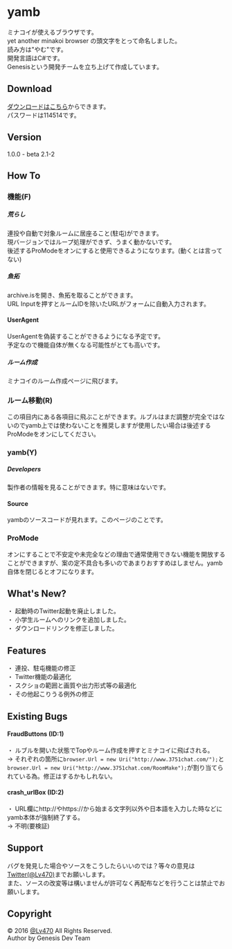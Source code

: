 # yamb
ミナコイが使えるブラウザです。  
  yet another minakoi browser の頭文字をとって命名しました。  
    読み方は"やむ"です。  
      開発言語はC#です。  
  Genesisという開発チームを立ち上げて作成しています。
## Download
[ダウンロードはこちら](http://ux.getuploader.com/djlipton/download/175/yamb.zip "Download")からできます。  
  パスワードは114514です。
## Version
1.0.0 - beta 2.1-2
## How To
### 機能(F)
##### 荒らし
連投や自動で対象ルームに居座ること(駐屯)ができます。  
  現バージョンではループ処理ができず、うまく動かないです。  
    後述するProModeをオンにすると使用できるようになります。(動くとは言ってない)
##### 魚拓
archive.isを開き、魚拓を取ることができます。  
  URL Inputを押すとルームIDを除いたURLがフォームに自動入力されます。
#### UserAgent
UserAgentを偽装することができるようになる予定です。  
  予定なので機能自体が無くなる可能性がとても高いです。
##### ルーム作成
ミナコイのルーム作成ページに飛びます。
### ルーム移動(R)
この項目内にある各項目に飛ぶことができます。ルブルはまだ調整が完全ではないのでyamb上では使わないことを推奨しますが使用したい場合は後述するProModeをオンにしてください。
### yamb(Y)
##### Developers
製作者の情報を見ることができます。特に意味はないです。
#### Source
yambのソースコードが見れます。このページのことです。
### ProMode
オンにすることで不安定や未完全などの理由で通常使用できない機能を開放することができますが、案の定不具合も多いのであまりおすすめはしません。yamb自体を閉じるとオフになります。
## What's New?
・ 起動時のTwitter起動を廃止しました。  
  ・ 小学生ルームへのリンクを追加しました。  
    ・ ダウンロードリンクを修正しました。
## Features
・ 連投、駐屯機能の修正  
  ・ Twitter機能の最適化  
    ・ スクショの範囲と画質や出力形式等の最適化  
      ・ その他起こりうる例外の修正
## Existing Bugs
#### FraudButtons (ID:1)
・ ルブルを開いた状態でTopやルーム作成を押すとミナコイに飛ばされる。  
  → それぞれの箇所に`browser.Url = new Uri("http://www.3751chat.com/");`と`browser.Url = new Uri("http://www.3751chat.com/RoomMake");`が割り当てられている為。修正はするかもしれない。
#### crash_urlBox (ID:2)
・ URL欄にhttp://やhttps://から始まる文字列以外や日本語を入力した時などにyamb本体が強制終了する。  
  → 不明(要検証)
## Support
バグを発見した場合やソースをこうしたらいいのでは？等々の意見は[Twitter(@Lv470)](https://twitter.com/Lv470/ "Twitter")までお願いします。  
  また、ソースの改変等は構いませんが許可なく再配布などを行うことは禁止でお願いします。
## Copyright
&copy; 2016 [@Lv470](https://twitter.com/Lv470/ "Twitter") All Rights Reserved.  
  Author by Genesis Dev Team
